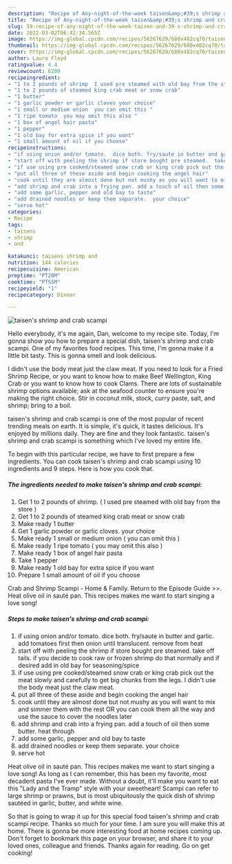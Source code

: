 ```yaml
---
description: "Recipe of Any-night-of-the-week taisen&amp;#39;s shrimp and crab scampi"
title: "Recipe of Any-night-of-the-week taisen&amp;#39;s shrimp and crab scampi"
slug: 59-recipe-of-any-night-of-the-week-taisen-and-39-s-shrimp-and-crab-scampi
date: 2022-03-02T06:42:34.565Z
image: https://img-global.cpcdn.com/recipes/56267629/680x482cq70/taisens-shrimp-and-crab-scampi-recipe-main-photo.jpg
thumbnail: https://img-global.cpcdn.com/recipes/56267629/680x482cq70/taisens-shrimp-and-crab-scampi-recipe-main-photo.jpg
cover: https://img-global.cpcdn.com/recipes/56267629/680x482cq70/taisens-shrimp-and-crab-scampi-recipe-main-photo.jpg
author: Laura Floyd
ratingvalue: 4.4
reviewcount: 6209
recipeingredient:
- "1 to 2 pounds of shrimp  I used pre steamed with old bay from the store "
- "1 to 2 pounds of steamed king crab meat or snow crab"
- "1 butter"
- "1 garlic powder or garlic cloves your choice"
- "1 small or medium onion  you can omit this "
- "1 ripe tomato  you may omit this also "
- "1 box of angel hair pasta"
- "1 pepper"
- "1 old bay for extra spice if you want"
- "1 small amount of oil if you choose"
recipeinstructions:
- "if using onion and/or tomato.  dice both. fry/saute in butter and garlic.  add tomatoes first then onion until translucent. remove from heat"
- "start off with peeling the shrimp if store bought pre steamed.  take off tails. if you decide to cook raw or frozen shrimp do that normally and if desired add in old bay for seasoning/spice"
- "if use using pre cooked/steamed snow crab or king crab pick out the meat slowly and carefully to get big chunks from the legs. I didn&#39;t use the body meat just the claw meat."
- "put all three of these aside and begin cooking the angel hair"
- "cook until they are almost done but not mushy as you will want to mix and simmer them with the rest OR you can cook them all the way and use the sauce to cover the noodles later"
- "add shrimp and crab into a frying pan. add a touch of oil then some butter.  heat through"
- "add some garlic, pepper and old bay to taste"
- "add drained noodles or keep them separate.  your choice"
- "serve hot"
categories:
- Recipe
tags:
- taisens
- shrimp
- and

katakunci: taisens shrimp and 
nutrition: 144 calories
recipecuisine: American
preptime: "PT20M"
cooktime: "PT55M"
recipeyield: "1"
recipecategory: Dinner

---
```



![taisen&#39;s shrimp and crab scampi](https://img-global.cpcdn.com/recipes/56267629/680x482cq70/taisens-shrimp-and-crab-scampi-recipe-main-photo.jpg)

Hello everybody, it's me again, Dan, welcome to my recipe site. Today, I'm gonna show you how to prepare a special dish, taisen&#39;s shrimp and crab scampi. One of my favorites food recipes. This time, I'm gonna make it a little bit tasty. This is gonna smell and look delicious.

I didn&#39;t use the body meat just the claw meat. If you need to look for a Fried Shrimp Recipe, or you want to know how to make Beef Wellington, King Crab or you want to know how to cook Clams. There are lots of sustainable shrimp options available; ask at the seafood counter to ensure you&#39;re making the right choice. Stir in coconut milk, stock, curry paste, salt, and shrimp; bring to a boil.

taisen&#39;s shrimp and crab scampi is one of the most popular of recent trending meals on earth. It is simple, it's quick, it tastes delicious. It's enjoyed by millions daily. They are fine and they look fantastic. taisen&#39;s shrimp and crab scampi is something which I've loved my entire life.


To begin with this particular recipe, we have to first prepare a few ingredients. You can cook taisen&#39;s shrimp and crab scampi using 10 ingredients and 9 steps. Here is how you cook that.

<!--inarticleads1-->

##### The ingredients needed to make taisen&#39;s shrimp and crab scampi:

1. Get 1 to 2 pounds of shrimp. ( I used pre steamed with old bay from the store )
1. Get 1 to 2 pounds of steamed king crab meat or snow crab
1. Make ready 1 butter
1. Get 1 garlic powder or garlic cloves. your choice
1. Make ready 1 small or medium onion ( you can omit this )
1. Make ready 1 ripe tomato ( you may omit this also )
1. Make ready 1 box of angel hair pasta
1. Take 1 pepper
1. Make ready 1 old bay for extra spice if you want
1. Prepare 1 small amount of oil if you choose


Crab and Shrimp Scampi - Home &amp; Family. Return to the Episode Guide &gt;&gt;. Heat olive oil in sauté pan. This recipes makes me want to start singing a love song! 

<!--inarticleads2-->

##### Steps to make taisen&#39;s shrimp and crab scampi:

1. if using onion and/or tomato.  dice both. fry/saute in butter and garlic.  add tomatoes first then onion until translucent. remove from heat
1. start off with peeling the shrimp if store bought pre steamed.  take off tails. if you decide to cook raw or frozen shrimp do that normally and if desired add in old bay for seasoning/spice
1. if use using pre cooked/steamed snow crab or king crab pick out the meat slowly and carefully to get big chunks from the legs. I didn&#39;t use the body meat just the claw meat.
1. put all three of these aside and begin cooking the angel hair
1. cook until they are almost done but not mushy as you will want to mix and simmer them with the rest OR you can cook them all the way and use the sauce to cover the noodles later
1. add shrimp and crab into a frying pan. add a touch of oil then some butter.  heat through
1. add some garlic, pepper and old bay to taste
1. add drained noodles or keep them separate.  your choice
1. serve hot


Heat olive oil in sauté pan. This recipes makes me want to start singing a love song! As long as I can remember, this has been my favorite, most decadent pasta I&#39;ve ever made. Without a doubt, it&#39;ll make you want to eat this &#34;Lady and the Tramp&#34; style with your sweetheart! Scampi can refer to large shrimp or prawns, but is most ubiquitously the quick dish of shrimp sautéed in garlic, butter, and white wine. 

So that is going to wrap it up for this special food taisen&#39;s shrimp and crab scampi recipe. Thanks so much for your time. I am sure you will make this at home. There is gonna be more interesting food at home recipes coming up. Don't forget to bookmark this page on your browser, and share it to your loved ones, colleague and friends. Thanks again for reading. Go on get cooking!

